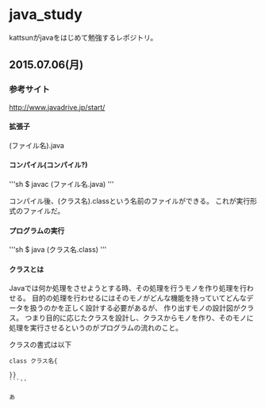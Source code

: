 # java_study

kattsunがjavaをはじめて勉強するレポジトリ。

## 2015.07.06(月)

### 参考サイト

http://www.javadrive.jp/start/

#### 拡張子

(ファイル名).java

#### コンパイル(コンパイル?)

'''sh
$ javac (ファイル名.java)
'''

コンパイル後、(クラス名).classという名前のファイルができる。
これが実行形式のファイルだ。

#### プログラムの実行

'''sh
$ java (クラス名.class)
'''

#### クラスとは

Javaでは何か処理をさせようとする時、その処理を行うモノを作り処理を行わせる。
目的の処理を行わせるにはそのモノがどんな機能を持っていてどんなデータを扱うのかを正しく設計する必要があるが、
作り出すモノの設計図がクラス。
つまり目的に応じたクラスを設計し、クラスからモノを作り、そのモノに処理を実行させるというのがプログラムの流れのこと。

クラスの書式は以下

```java:クラスの書式
class クラス名{

}}
```''

あ
